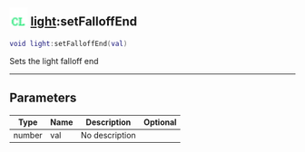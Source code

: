 ## <img src="../../.gitbook/assets/client.png" width="32" height="32" /> [light](../light/README.md):setFalloffEnd

```lua
void light:setFalloffEnd(val)
```

Sets the light falloff end<br>

-----------------
## Parameters

| Type   | Name | Description | Optional |
| ------ | ---- | ----------- | -------: |
| number | val | No description |  |
